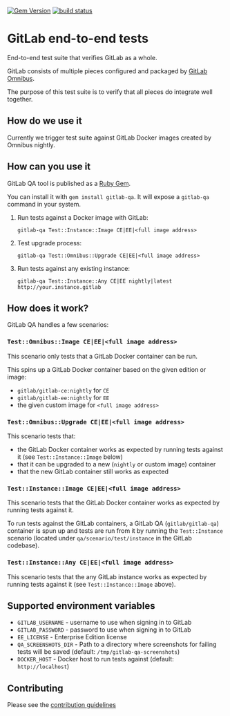 [![Gem Version](https://badge.fury.io/rb/gitlab-qa.svg)](https://rubygems.org/gems/gitlab-qa)
[![build status](https://gitlab.com/gitlab-org/gitlab-qa/badges/master/build.svg)](https://gitlab.com/gitlab-org/gitlab-qa/pipelines)

# GitLab end-to-end tests

End-to-end test suite that verifies GitLab as a whole.

GitLab consists of multiple pieces configured and packaged by
[GitLab Omnibus](https://gitlab.com/gitlab-org/omnibus-gitlab).

The purpose of this test suite is to verify that all pieces do integrate well together.

## How do we use it

Currently we trigger test suite against GitLab Docker images created by Omnibus nightly.

## How can you use it

GitLab QA tool is published as a [Ruby Gem](https://rubygems.org/gems/gitlab-qa).

You can install it with `gem install gitlab-qa`. It will expose a `gitlab-qa`
command in your system.

1. Run tests against a Docker image with GitLab:

    `gitlab-qa Test::Instance::Image CE|EE|<full image address>`

1. Test upgrade process:

    `gitlab-qa Test::Omnibus::Upgrade CE|EE|<full image address>`

1. Run tests against any existing instance:

    `gitlab-qa Test::Instance::Any CE|EE nightly|latest http://your.instance.gitlab`

## How does it work?

GitLab QA handles a few scenarios:

### `Test::Omnibus::Image CE|EE|<full image address>`

This scenario only tests that a GitLab Docker container can be run.

This spins up a GitLab Docker container based on the given edition or image:
  - `gitlab/gitlab-ce:nightly` for `CE`
  - `gitlab/gitlab-ee:nightly` for `EE`
  - the given custom image for `<full image address>`

### `Test::Omnibus::Upgrade CE|EE|<full image address>`

This scenario tests that:

- the GitLab Docker container works as expected by running tests against it (see
  `Test::Instance::Image` below)
- that it can be upgraded to a new (`nightly` or custom image) container
- that the new GitLab container still works as expected

### `Test::Instance::Image CE|EE|<full image address>`

This scenario tests that the GitLab Docker container works as expected by
running tests against it.

To run tests against the GitLab containers, a GitLab QA (`gitlab/gitlab-qa`)
container is spun up and tests are run from it by running the `Test::Instance`
scenario (located under `qa/scenario/test/instance` in the GitLab codebase).

### `Test::Instance::Any CE|EE|<full image address>`

This scenario tests that the any GitLab instance works as expected by running
tests against it (see `Test::Instance::Image` above).

## Supported environment variables

* `GITLAB_USERNAME` - username to use when signing in to GitLab
* `GITLAB_PASSWORD` - password to use when signing in to GitLab
* `EE_LICENSE` - Enterprise Edition license
* `QA_SCREENSHOTS_DIR` - Path to a directory where screenshots for failing tests
  will be saved (default: `/tmp/gitlab-qa-screenshots`)
* `DOCKER_HOST` - Docker host to run tests against (default: `http://localhost`)

## Contributing

Please see the [contribution guidelines](CONTRIBUTING.md)
